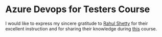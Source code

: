 # Azure Devops for Testers Course

I would like to express my sincere gratitude to [Rahul Shetty](https://www.udemy.com/user/rahul445/) for their excellent instruction and for sharing their knowledge during [this](https://www.udemy.com/course/azure-devops-fundamental/) course.
